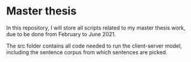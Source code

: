# Master thesis
In this repository, I will store all scripts related to my master thesis work, due to be done from February to June 2021. 

The src folder contains all code needed to run the client-server model, including the sentence corpus from which sentences are picked. 
